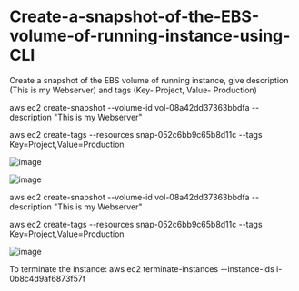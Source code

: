 # Create-a-snapshot-of-the-EBS-volume-of-running-instance-using-CLI
Create a snapshot of the EBS volume of running instance, give description (This is my  Webserver) and tags (Key- Project, Value- Production)


aws ec2 create-snapshot --volume-id vol-08a42dd37363bbdfa --description "This is my Webserver" 

aws ec2 create-tags --resources snap-052c6bb9c65b8d11c --tags Key=Project,Value=Production

![image](https://user-images.githubusercontent.com/109040029/195967689-3235f88f-96df-48cb-baa9-dbdcedcc7a38.png)

![image](https://user-images.githubusercontent.com/109040029/195967709-ac120131-7f61-4030-8148-c249f4e719b3.png)

aws ec2 create-snapshot --volume-id vol-08a42dd37363bbdfa --description "This is my Webserver" 

aws ec2 create-tags --resources snap-052c6bb9c65b8d11c --tags Key=Project,Value=Production

![image](https://user-images.githubusercontent.com/109040029/195967724-96704d33-13a0-4719-961a-56e1215cc246.png)

To terminate the instance:
aws ec2 terminate-instances --instance-ids i-0b8c4d9af6873f57f
